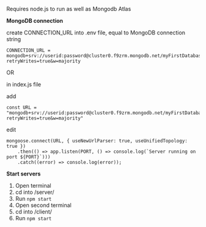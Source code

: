 Requires node.js to run as well as Mongodb Atlas


**MongoDB connection**

create CONNECTION_URL into .env file, equal to MongoDB connection string

```
CONNECTION_URL = mongodb+srv://userid:password@cluster0.f9zrm.mongodb.net/myFirstDatabase?retryWrites=true&w=majority
```

OR

in index.js file

add 

```
const URL = "mongodb+srv://userid:password@cluster0.f9zrm.mongodb.net/myFirstDatabase?retryWrites=true&w=majority"
```

edit

```
mongoose.connect(URL, { useNewUrlParser: true, useUnifiedTopology: true })
    .then(() => app.listen(PORT, () => console.log(`Server running on port ${PORT}`)))
    .catch((error) => console.log(error));
```
    
 **Start servers**
 
1. Open terminal
2. cd into /server/
3. Run `npm start`
4. Open second terminal
5. cd into /client/
6. Run `npm start`
